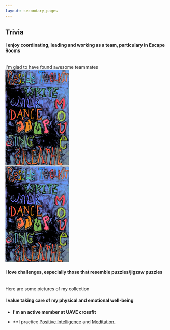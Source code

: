 ```yaml
---
layout: secondary_pages
---
```


## Trivia

<div class="row">
    <div class="col-sm-4"> <h4 class="tagline"> I enjoy coordinating, leading and working as a team, particulary in Escape Rooms </h4><br>
I'm glad to have found awesome teammates<br> </div>
<div class="col-sm-4"><img src="/assets/images/Rescue_toolkit_1.jpg"  
        class="displayed" width=200 height=300 border=0 /></div>
</div>


<div class="row">
  <div class="col-sm-4"><img src="/assets/images/Rescue_toolkit_1.jpg"  
        class="displayed" width=200 height=300 border=0 /></div>
  <div class="col-sm-4"> <h4 class="tagline"> I love challenges, especially those that resemble puzzles/jigzaw puzzles </h4><br>
Here are some pictures of my collection<br> </div>
</div>	


	
 




#### I value taking care of my physical and emotional well-being
- **I'm an active member at UAVE crossfit**<br>
 
- **I practice <a href="https://www.positiveintelligence.com/" target="_blank">Positive Intelligence</a> and  <a href="https://www.headspace.com/meditation-101/what-is-meditation" target="_blank">Meditation.</a><br>
	






